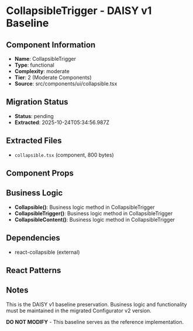# CollapsibleTrigger - DAISY v1 Baseline

## Component Information

- **Name**: CollapsibleTrigger
- **Type**: functional
- **Complexity**: moderate
- **Tier**: 2 (Moderate Components)
- **Source**: src/components/ui/collapsible.tsx

## Migration Status

- **Status**: pending
- **Extracted**: 2025-10-24T05:34:56.987Z

## Extracted Files

- `collapsible.tsx` (component, 800 bytes)

## Component Props



## Business Logic

- **Collapsible()**: Business logic method in CollapsibleTrigger
- **CollapsibleTrigger()**: Business logic method in CollapsibleTrigger
- **CollapsibleContent()**: Business logic method in CollapsibleTrigger

## Dependencies

- react-collapsible (external)

## React Patterns



## Notes

This is the DAISY v1 baseline preservation. Business logic and functionality
must be maintained in the migrated Configurator v2 version.

**DO NOT MODIFY** - This baseline serves as the reference implementation.
